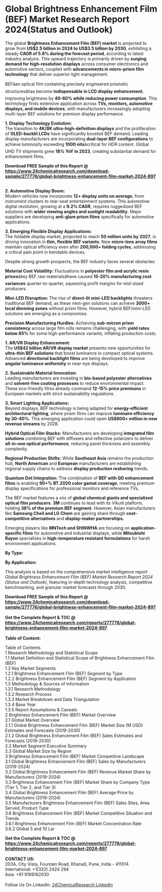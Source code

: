 <h1>Global Brightness Enhancement Film (BEF) Market Research Report 2024(Status and Outlook)</h1><p>The global <strong>Brightness Enhancement Film (BEF) market</strong> is projected to grow from <strong>US$2.5 billion in 2024 to US$3.5 billion by 2030</strong>, exhibiting a steady <strong>CAGR of 5.8% during the forecast period</strong>, according to latest industry analysis. This upward trajectory is primarily driven by <strong>surging demand for high-resolution displays</strong> across consumer electronics and automotive sectors, coupled with <strong>advancements in micro-prism film technology</strong> that deliver superior light management.</p><p>BEFâan optical film containing precisely engineered prismatic structuresâhas become <strong>indispensable in LCD display enhancement</strong>, improving brightness by <strong>40-60% while reducing power consumption</strong>. This technology finds extensive application across <strong>TVs, monitors, automotive displays, and mobile devices</strong>, with manufacturers increasingly adopting multi-layer BEF solutions for premium display performance.</p><p><strong>1. Display Technology Evolution:</strong><br>
The transition to <strong>4K/8K ultra-high-definition displays</strong> and the proliferation of <strong>OLED-backlit LCDs</strong> have significantly boosted BEF demand. Leading display manufacturers are incorporating <strong>dual-layer BEF configurations</strong> to achieve luminosity exceeding <strong>1000 nits</strong>âcritical for HDR content. Global UHD TV shipments grew <strong>18% YoY in 2023</strong>, creating substantial demand for enhancement films.</p><div><b>Download FREE Sample of this Report @ 
            <a href="https://www.24chemicalresearch.com/download-sample/277776/global-brightness-enhancement-film-market-2024-897">
            https://www.24chemicalresearch.com/download-sample/277776/global-brightness-enhancement-film-market-2024-897</a></b></div><br><p><strong>2. Automotive Display Boom:</strong><br>
Modern vehicles now incorporate <strong>12+ display units on average</strong>, from instrument clusters to rear-seat entertainment systems. This automotive digital revolution, growing at a <strong>9.2% CAGR</strong>, requires ruggedized BEF solutions with <strong>wider viewing angles and sunlight readability</strong>. Major suppliers are developing <strong>anti-glare prism films</strong> specifically for automotive applications.</p><p><strong>3. Emerging Flexible Display Applications:</strong><br>
The foldable display market, projected to reach <strong>50 million units by 2027</strong>, is driving innovation in <strong>thin, flexible BEF variants</strong>. New <strong>micro-lens array films</strong> maintain optical efficiency even after <strong>200,000+ folding cycles</strong>, addressing a critical pain point in bendable devices.</p><p>Despite strong growth prospects, the BEF industry faces several obstacles:</p><p><strong>Material Cost Volatility:</strong> Fluctuations in <strong>polyester film and acrylic resin prices</strong>âkey BEF raw materialsâhave caused <strong>15-20% manufacturing cost variances</strong> quarter-to-quarter, squeezing profit margins for mid-sized producers.</p><p><strong>Mini-LED Disruption:</strong> The rise of <strong>direct-lit mini-LED backlights</strong> threatens traditional BEF demand, as these next-gen solutions can achieve <strong>3000+ local dimming zones</strong> without prism films. However, hybrid BEF/mini-LED solutions are emerging as a compromise.</p><p><strong>Precision Manufacturing Hurdles:</strong> Achieving <strong>sub-micron prism consistency</strong> across large film rolls remains challenging, with <strong>yield rates below 85%</strong> for some high-performance variants, inflating production costs.</p><p><strong>1. AR/VR Display Enhancement:</strong><br>
The <strong>US$42 billion AR/VR display market</strong> presents new opportunities for <strong>ultra-thin BEF solutions</strong> that boost luminance in compact optical systems. Advanced <strong>directional backlight films</strong> are being developed to improve <strong>angular luminance uniformity</strong> in near-eye displays.</p><p><strong>2. Sustainable Material Innovation:</strong><br>
Leading manufacturers are investing in <strong>bio-based polyester alternatives</strong> and <strong>solvent-free coating processes</strong> to reduce environmental impact. These eco-friendly films already command <strong>12-15% price premiums</strong> in European markets with strict sustainability regulations.</p><p><strong>3. Smart Lighting Applications:</strong><br>
Beyond displays, BEF technology is being adapted for <strong>energy-efficient architectural lighting</strong>, where prism films can improve <strong>luminaire efficiency by 30-40%</strong>. This emerging application could open <strong>US$800+ million in new revenue streams</strong> by 2028.</p><p><strong>Hybrid Optical Film Stacks:</strong> Manufacturers are developing <strong>integrated film solutions</strong> combining BEF with diffusers and reflective polarizers to deliver <strong>all-in-one optical performance</strong>, reducing panel thickness and assembly complexity.</p><p><strong>Regional Production Shifts:</strong> While <strong>Southeast Asia</strong> remains the production hub, <strong>North American</strong> and <strong>European</strong> manufacturers are establishing regional supply chains to address <strong>display production reshoring</strong> trends.</p><p><strong>Quantum Dot Integration:</strong> The combination of <strong>BEF with QD enhancement films</strong> is enabling <strong>90+% BT.2020 color gamut coverage</strong>, meeting premium display specifications for professional monitors and reference TVs.</p><p>The BEF market features a mix of <strong>global chemical giants and specialized optical film producers</strong>. <strong>3M</strong> continues to lead with its Vikuiti platform, holding <strong>38% of the premium BEF segment</strong>. However, Asian manufacturers like <strong>Samsung Cheil and LG Chem</strong> are gaining share through <strong>cost-competitive alternatives</strong> and <strong>display-maker partnerships</strong>.</p><p>Emerging players like <strong>MNTech and SHINWHA</strong> are focusing on <strong>application-specific films</strong> for automotive and industrial displays, while <strong>Mitsubishi Rayon</strong> specializes in <strong>high-temperature resistant formulations</strong> for harsh environment applications.</p><p><strong>By Type:</strong></p><p><strong>By Application:</strong></p><p>This analysis is based on the comprehensive market intelligence report <em>Global Brightness Enhancement Film (BEF) Market Research Report 2024 (Status and Outlook)</em>, featuring in-depth technology analysis, competitive benchmarking, and granular market forecasts through 2030.</p><div><b>Download FREE Sample of this Report @ 
            <a href="https://www.24chemicalresearch.com/download-sample/277776/global-brightness-enhancement-film-market-2024-897">
            https://www.24chemicalresearch.com/download-sample/277776/global-brightness-enhancement-film-market-2024-897</a></b></div><br><div><b>Get the Complete Report & TOC @ 
            <a href="https://www.24chemicalresearch.com/reports/277776/global-brightness-enhancement-film-market-2024-897">
            https://www.24chemicalresearch.com/reports/277776/global-brightness-enhancement-film-market-2024-897</a></b></div><br>
            <b>Table of Content:</b><p>Table of Contents<br />
1 Research Methodology and Statistical Scope<br />
1.1 Market Definition and Statistical Scope of Brightness Enhancement Film (BEF)<br />
1.2 Key Market Segments<br />
1.2.1 Brightness Enhancement Film (BEF) Segment by Type<br />
1.2.2 Brightness Enhancement Film (BEF) Segment by Application<br />
1.3 Methodology & Sources of Information<br />
1.3.1 Research Methodology<br />
1.3.2 Research Process<br />
1.3.3 Market Breakdown and Data Triangulation<br />
1.3.4 Base Year<br />
1.3.5 Report Assumptions & Caveats<br />
2 Brightness Enhancement Film (BEF) Market Overview<br />
2.1 Global Market Overview<br />
2.1.1 Global Brightness Enhancement Film (BEF) Market Size (M USD) Estimates and Forecasts (2019-2030)<br />
2.1.2 Global Brightness Enhancement Film (BEF) Sales Estimates and Forecasts (2019-2030)<br />
2.2 Market Segment Executive Summary<br />
2.3 Global Market Size by Region<br />
3 Brightness Enhancement Film (BEF) Market Competitive Landscape<br />
3.1 Global Brightness Enhancement Film (BEF) Sales by Manufacturers (2019-2024)<br />
3.2 Global Brightness Enhancement Film (BEF) Revenue Market Share by Manufacturers (2019-2024)<br />
3.3 Brightness Enhancement Film (BEF) Market Share by Company Type (Tier 1, Tier 2, and Tier 3)<br />
3.4 Global Brightness Enhancement Film (BEF) Average Price by Manufacturers (2019-2024)<br />
3.5 Manufacturers Brightness Enhancement Film (BEF) Sales Sites, Area Served, Product Type<br />
3.6 Brightness Enhancement Film (BEF) Market Competitive Situation and Trends<br />
3.6.1 Brightness Enhancement Film (BEF) Market Concentration Rate<br />
3.6.2 Global 5 and 10 Lar</p><div><b>Get the Complete Report & TOC @ 
            <a href="https://www.24chemicalresearch.com/reports/277776/global-brightness-enhancement-film-market-2024-897">
            https://www.24chemicalresearch.com/reports/277776/global-brightness-enhancement-film-market-2024-897</a></b></div><br><b>CONTACT US:</b><br>
            203A, City Vista, Fountain Road, Kharadi, Pune, India - 411014<br>
            International: +1(332) 2424 294<br>
            Asia: +91 9169162030 <br><br>
            Follow Us On LinkedIn: <a href="https://www.linkedin.com/company/24chemicalresearch/">24ChemicalResearch LinkedIn</a>